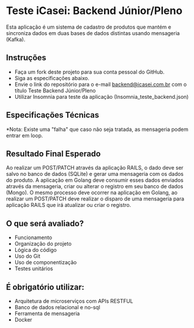 # Teste iCasei: Backend Júnior/Pleno
Esta aplicação é um sistema de cadastro de produtos que mantém e sincroniza dados em duas bases de dados distintas usando mensageria (Kafka).

## Instruções
- Faça um fork deste projeto para sua conta pessoal do GitHub.
- Siga as especificações abaixo.
- Envie o link do repositório para o e-mail backend@icasei.com.br com o título Teste Backend Júnior/Pleno
- Utilizar Insomnia para teste da aplicação (Insomnia_teste_backend.json)

## Especificações Técnicas

*Nota: Existe uma "falha" que caso não seja tratada, as mensageria podem entrar em loop.

## Resultado Final Esperado
Ao realizar um POST/PATCH através da aplicação RAILS, o dado deve ser salvo no banco de dados (SQLite) e gerar uma mensageria com os dados do produto. A aplicação em Golang deve consumir esses dados enviados através da mensageria, criar ou alterar o registro em seu banco de dados (Mongo). O mesmo processo deve ocorrer na aplicação em Golang, ao realizar um POST/PATCH deve realizar o disparo de uma mensageria para aplicação RAILS que irá atualizar ou criar o registro.

## O que será avaliado?
- Funcionamento
- Organização do projeto
- Lógica do código
- Uso do Git
- Uso de componentização
- Testes unitários

## É obrigatório utilizar:
- Arquitetura de microserviços com APIs RESTFUL
- Banco de dados relacional e no-sql
- Ferramenta de mensageria
- Docker
